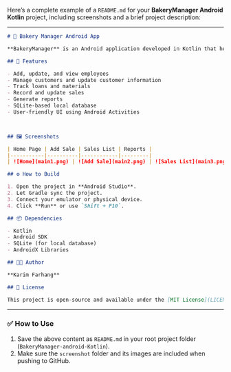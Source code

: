Here’s a complete example of a `README.md` for your **BakeryManager Android Kotlin** project, including screenshots and a brief project description:

---

```markdown
# 🍞 Bakery Manager Android App

**BakeryManager** is an Android application developed in Kotlin that helps bakery businesses manage their materials, employees, sales, loans, and customers. The app offers an intuitive interface and local storage to manage the daily operations of a bakery efficiently.

## 📱 Features

- Add, update, and view employees
- Manage customers and update customer information
- Track loans and materials
- Record and update sales
- Generate reports
- SQLite-based local database
- User-friendly UI using Android Activities



## 🖼️ Screenshots

| Home Page | Add Sale | Sales List | Reports |
|-----------|----------|------------|---------|
| ![Home](main1.png) | ![Add Sale](main2.png) | ![Sales List](main3.png) | ![Reports](main4.png) |

## ⚙️ How to Build

1. Open the project in **Android Studio**.
2. Let Gradle sync the project.
3. Connect your emulator or physical device.
4. Click **Run** or use `Shift + F10`.

## 📦 Dependencies

- Kotlin
- Android SDK
- SQLite (for local database)
- AndroidX Libraries

## 👨‍💻 Author

**Karim Farhang**

## 📝 License

This project is open-source and available under the [MIT License](LICENSE).
```

---

### ✅ How to Use

1. Save the above content as `README.md` in your root project folder (`BakeryManager-android-Kotlin`).
2. Make sure the `screenshot` folder and its images are included when pushing to GitHub.

